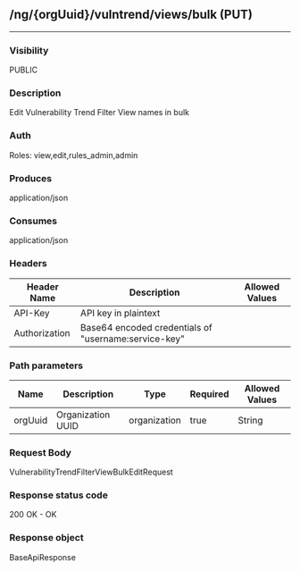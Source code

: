 ## /ng/{orgUuid}/vulntrend/views/bulk (PUT)
---
### Visibility
PUBLIC
### Description
Edit Vulnerability Trend Filter View names in bulk
### Auth
Roles: view,edit,rules_admin,admin
### Produces
application/json
### Consumes
application/json
### Headers
| Header Name | Description | Allowed Values |
| ----------- | ----------- | ----------- |
| API-Key | API key in plaintext |  |
| Authorization | Base64 encoded credentials of &quot;username:service-key&quot; |  |
### Path parameters
| Name | Description | Type | Required | Allowed Values |
| ----------- | ----------- | ----------- | ----------- | ----------- |
| orgUuid | Organization UUID | organization | true | String |
### Request Body
VulnerabilityTrendFilterViewBulkEditRequest
### Response status code
200 OK - OK
### Response object
BaseApiResponse

